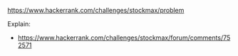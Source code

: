 https://www.hackerrank.com/challenges/stockmax/problem

Explain:

- https://www.hackerrank.com/challenges/stockmax/forum/comments/752571
